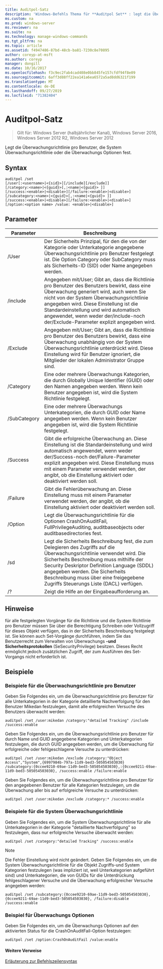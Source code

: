 ```yaml
---
title: Auditpol-Satz
description: 'Windows-Befehls Thema für **Auditpol Set** : legt die Überwachungsrichtlinie pro Benutzer, die System Überwachungsrichtlinie oder die Überwachungs Optionen fest.'
ms.custom: na
ms.prod: windows-server
ms.reviewer: na
ms.suite: na
ms.technology: manage-windows-commands
ms.tgt_pltfrm: na
ms.topic: article
ms.assetid: f4947486-87bd-48cb-ba81-7230c8e70895
author: coreyp-at-msft
ms.author: coreyp
manager: dongill
ms.date: 10/16/2017
ms.openlocfilehash: f3c9ec2fab4cad408e0bb845fe157cfdf94f8e09
ms.sourcegitcommit: 6aff3d88ff22ea141a6ea6572a5ad8dd6321f199
ms.translationtype: MT
ms.contentlocale: de-DE
ms.lasthandoff: 09/27/2019
ms.locfileid: "71382404"
---
```

# <a name="auditpol-set"></a>Auditpol-Satz

>Gilt für: Windows Server (halbjährlicher Kanal), Windows Server 2016, Windows Server 2012 R2, Windows Server 2012

Legt die Überwachungsrichtlinie pro Benutzer, die System Überwachungsrichtlinie oder die Überwachungs Optionen fest.

## <a name="syntax"></a>Syntax
```
auditpol /set
[/user[:<username>|<{sid}>][/include][/exclude]]
[/category:<name>|<{guid}>[,:<name|<{guid}> ]]
[/success:<enable>|<disable>][/failure:<enable>|<disable>]
[/subcategory:<name>|<{guid}>[,:<name|<{guid}> ]]
[/success:<enable>|<disable>][/failure:<enable>|<disable>]
[/option:<option name> /value: <enable>|<disable>]
```
## <a name="parameters"></a>Parameter

|  Parameter   |                                                                                                                                          Beschreibung                                                                                                                                           |
|--------------|------------------------------------------------------------------------------------------------------------------------------------------------------------------------------------------------------------------------------------------------------------------------------------------------|
|    /User     |                                        Der Sicherheits Prinzipal, für den die von der Kategorie oder Unterkategorie angegebene Überwachungsrichtlinie pro Benutzer festgelegt ist. Die Option Category oder SubCategory muss als Sicherheits-ID (SID) oder Name angegeben werden.                                         |
|   /include   | Angegeben mit/User; Gibt an, dass die Richtlinie pro Benutzer des Benutzers bewirkt, dass eine Überwachung generiert wird, auch wenn Sie nicht von der System Überwachungsrichtlinie angegeben wird. Diese Einstellung ist die Standardeinstellung und wird automatisch angewendet, wenn weder der/include-noch der/Exclude-Parameter explizit angegeben wird. |
|   /Exclude   |                                Angegeben mit/User; Gibt an, dass die Richtlinie pro Benutzer des Benutzers bewirkt, dass eine Überwachung unabhängig von der System Überwachungsrichtlinie unterdrückt wird. Diese Einstellung wird für Benutzer ignoriert, die Mitglieder der lokalen Administrator Gruppe sind.                                |
|  /Category   |                                                                            Eine oder mehrere Überwachungs Kategorien, die durch Globally Unique Identifier (GUID) oder den Namen angegeben werden. Wenn kein Benutzer angegeben ist, wird die System Richtlinie festgelegt.                                                                             |
| /SubCategory |                                                                                         Eine oder mehrere Überwachungs Unterkategorien, die durch GUID oder Name angegeben werden. Wenn kein Benutzer angegeben ist, wird die System Richtlinie festgelegt.                                                                                          |
|   /Success   |                 Gibt die erfolgreiche Überwachung an. Diese Einstellung ist die Standardeinstellung und wird automatisch angewendet, wenn weder der/Success-noch der/Failure-Parameter explizit angegeben wird. Diese Einstellung muss mit einem Parameter verwendet werden, der angibt, ob die Einstellung aktiviert oder deaktiviert werden soll.                 |
|   /Failure   |                                                                                  Gibt die Fehlerüberwachung an. Diese Einstellung muss mit einem Parameter verwendet werden, der angibt, ob die Einstellung aktiviert oder deaktiviert werden soll.                                                                                   |
|   /Option    |                                                                                   Legt die Überwachungsrichtlinie für die Optionen CrashOnAuditFail, FullPrivilegeAuditing, auditbaseobjects oder auditbasedirectories fest.                                                                                    |
|     /sd      |                 Legt die Sicherheits Beschreibung fest, die zum Delegieren des Zugriffs auf die Überwachungsrichtlinie verwendet wird. Die Sicherheits Beschreibung muss mithilfe der Security Deskriptor Definition Language (SDDL) angegeben werden. Die Sicherheits Beschreibung muss über eine freigegebene Zugriffs Steuerungs Liste (DACL) verfügen.                 |
|      /?      |                                                                                                                              Zeigt die Hilfe an der Eingabeaufforderung an.                                                                                                                              |

## <a name="remarks"></a>Hinweise
für alle festgelegten Vorgänge für die Richtlinie und die System Richtlinie pro Benutzer müssen Sie über die Berechtigung Schreiben oder Vollzugriff für dieses Objekt verfügen, das in der Sicherheits Beschreibung festgelegt ist. Sie können auch Set-Vorgänge durchführen, indem Sie das Benutzerrecht zum Verwalten von Überwachungs **-und Sicherheitsprotokollen** (SeSecurityPrivilege) besitzen. Dieses Recht ermöglicht jedoch zusätzlichen Zugriff, der zum Ausführen des Set-Vorgangs nicht erforderlich ist.
## <a name="BKMK_examples"></a>Beispiele
### <a name="examples-for-the-per-user-audit-policy"></a>Beispiele für die Überwachungsrichtlinie pro Benutzer
Geben Sie Folgendes ein, um die Überwachungsrichtlinie pro Benutzer für alle Unterkategorien in der Kategorie detaillierte Nachverfolgung für den Benutzer Mikedan festzulegen, damit alle erfolgreichen Versuche des Benutzers überwacht werden:
```
auditpol /set /user:mikedan /category:"detailed Tracking" /include /success:enable
```
Geben Sie Folgendes ein, um die Überwachungsrichtlinie pro Benutzer für durch Name und GUID angegebene Kategorien und Unterkategorien festzulegen, die durch GUID angegeben werden, um die Überwachung für erfolgreiche oder fehlgeschlagene Versuche zu unterdrücken:
```
auditpol /set /user:mikedan /exclude /category:"Object Access","System",{6997984b-797a-11d9-bed3-505054503030} 
/subcategory:{0ccee9210-69ae-11d9-bed3-505054503030},:{0ccee9211-69ae-11d9-bed3-505054503030}, /success:enable /failure:enable
```
Geben Sie Folgendes ein, um die Überwachungsrichtlinie pro Benutzer für den angegebenen Benutzer für alle Kategorien festzulegen, um die Überwachung aller bis auf erfolgreiche Versuche zu unterdrücken:
```
auditpol /set /user:mikedan /exclude /category:* /success:enable
```
### <a name="examples-for-the-system-audit-policy"></a>Beispiele für die System Überwachungsrichtlinie
Geben Sie Folgendes ein, um die System Überwachungsrichtlinie für alle Unterkategorien in der Kategorie "detaillierte Nachverfolgung" so festzulegen, dass nur erfolgreiche Versuche überwacht werden:
```
auditpol /set /category:"detailed Tracking" /success:enable
```
> [!NOTE]
> Die Fehler Einstellung wird nicht geändert.
> Geben Sie Folgendes ein, um die System Überwachungsrichtlinie für die Objekt Zugriffs-und System Kategorien festzulegen (was impliziert ist, weil Unterkategorien aufgeführt sind) und Unterkategorien, die von GUIDs für die Unterdrückung fehlgeschlagener Versuche und die Überwachung erfolgreicher Versuche angegeben werden:
> ```
> auditpol /set /subcategory:{0ccee9210-69ae-11d9-bed3-505054503030},{0ccee9211-69ae-11d9-bed3-505054503030}, /failure:disable /success:enable
> ```
> ### <a name="example-for-auditing-options"></a>Beispiel für Überwachungs Optionen
> Geben Sie Folgendes ein, um die Überwachungs Optionen auf den aktivierten Status für die CrashOnAuditFail-Option festzulegen:
> ```
> auditpol /set /option:CrashOnAuditFail /value:enable
> ```
> #### <a name="additional-references"></a>Weitere Verweise
> [Erläuterung zur Befehlszeilensyntax](command-line-syntax-key.md)
